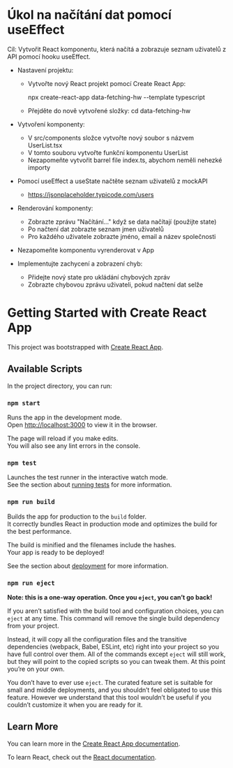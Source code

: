 # Úkol na načítání dat pomocí useEffect

Cíl: Vytvořit React komponentu, která načítá a zobrazuje seznam uživatelů z API
pomocí hooku useEffect.

- Nastavení projektu:
    - Vytvořte nový React projekt pomocí Create React App:

        npx create-react-app data-fetching-hw --template typescript

    - Přejděte do nově vytvořené složky:
        cd data-fetching-hw

- Vytvoření komponenty:
    - V src/components složce vytvořte nový soubor s názvem UserList.tsx
    - V tomto souboru vytvořte funkční komponentu UserList
    - Nezapomeňte vytvořit barrel file index.ts, abychom neměli nehezké importy
- Pomocí useEffect a useState načtěte seznam uživatelů z mockAPI
    - https://jsonplaceholder.typicode.com/users
- Renderování komponenty:
    - Zobrazte zprávu &quot;Načítání...&quot; když se data načítají (použijte state)
    - Po načtení dat zobrazte seznam jmen uživatelů
    - Pro každého uživatele zobrazte jméno, email a název společnosti
- Nezapomeňte komponentu vyrenderovat v App
- Implementujte zachycení a zobrazení chyb:
    - Přidejte nový state pro ukládání chybových zpráv
    - Zobrazte chybovou zprávu uživateli, pokud načtení dat selže

##
# Getting Started with Create React App

This project was bootstrapped with [Create React App](https://github.com/facebook/create-react-app).

## Available Scripts

In the project directory, you can run:

### `npm start`

Runs the app in the development mode.\
Open [http://localhost:3000](http://localhost:3000) to view it in the browser.

The page will reload if you make edits.\
You will also see any lint errors in the console.

### `npm test`

Launches the test runner in the interactive watch mode.\
See the section about [running tests](https://facebook.github.io/create-react-app/docs/running-tests) for more information.

### `npm run build`

Builds the app for production to the `build` folder.\
It correctly bundles React in production mode and optimizes the build for the best performance.

The build is minified and the filenames include the hashes.\
Your app is ready to be deployed!

See the section about [deployment](https://facebook.github.io/create-react-app/docs/deployment) for more information.

### `npm run eject`

**Note: this is a one-way operation. Once you `eject`, you can’t go back!**

If you aren’t satisfied with the build tool and configuration choices, you can `eject` at any time. This command will remove the single build dependency from your project.

Instead, it will copy all the configuration files and the transitive dependencies (webpack, Babel, ESLint, etc) right into your project so you have full control over them. All of the commands except `eject` will still work, but they will point to the copied scripts so you can tweak them. At this point you’re on your own.

You don’t have to ever use `eject`. The curated feature set is suitable for small and middle deployments, and you shouldn’t feel obligated to use this feature. However we understand that this tool wouldn’t be useful if you couldn’t customize it when you are ready for it.

## Learn More

You can learn more in the [Create React App documentation](https://facebook.github.io/create-react-app/docs/getting-started).

To learn React, check out the [React documentation](https://reactjs.org/).
